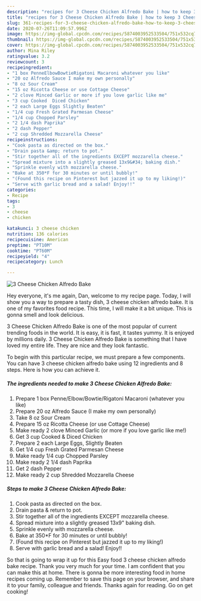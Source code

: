 ```yaml
---
description: "recipes for 3 Cheese Chicken Alfredo Bake | how to keep 3 Cheese Chicken Alfredo Bake"
title: "recipes for 3 Cheese Chicken Alfredo Bake | how to keep 3 Cheese Chicken Alfredo Bake"
slug: 361-recipes-for-3-cheese-chicken-alfredo-bake-how-to-keep-3-cheese-chicken-alfredo-bake
date: 2020-07-26T11:09:57.996Z
image: https://img-global.cpcdn.com/recipes/5874003952533504/751x532cq70/3-cheese-chicken-alfredo-bake-recipe-main-photo.jpg
thumbnail: https://img-global.cpcdn.com/recipes/5874003952533504/751x532cq70/3-cheese-chicken-alfredo-bake-recipe-main-photo.jpg
cover: https://img-global.cpcdn.com/recipes/5874003952533504/751x532cq70/3-cheese-chicken-alfredo-bake-recipe-main-photo.jpg
author: Mina Riley
ratingvalue: 3.2
reviewcount: 3
recipeingredient:
- "1 box PenneElbowBowtieRigatoni Macaroni whatever you like"
- "20 oz Alfredo Sauce I make my own personally"
- "8 oz Sour Cream"
- "15 oz Ricotta Cheese or use Cottage Cheese"
- "2 clove Minced Garlic or more if you love garlic like me"
- "3 cup Cooked  Diced Chicken"
- "2 each Large Eggs Slightly Beaten"
- "1/4 cup Fresh Grated Parmesan Cheese"
- "1/4 cup Chopped Parsley"
- "2 1/4 dash Paprika"
- "2 dash Pepper"
- "2 cup Shredded Mozzarella Cheese"
recipeinstructions:
- "Cook pasta as directed on the box."
- "Drain pasta &amp; return to pot."
- "Stir together all of the ingredients EXCEPT mozzarella cheese."
- "Spread mixture into a slightly greased 13x9&#34; baking dish."
- "Sprinkle evenly with mozzarella cheese."
- "Bake at 350*F for 30 minutes or until bubbly!"
- "(Found this recipe on Pinterest but jazzed it up to my liking!)"
- "Serve with garlic bread and a salad! Enjoy!!"
categories:
- Recipe
tags:
- 3
- cheese
- chicken

katakunci: 3 cheese chicken 
nutrition: 136 calories
recipecuisine: American
preptime: "PT10M"
cooktime: "PT60M"
recipeyield: "4"
recipecategory: Lunch

---
```



![3 Cheese Chicken Alfredo Bake](https://img-global.cpcdn.com/recipes/5874003952533504/751x532cq70/3-cheese-chicken-alfredo-bake-recipe-main-photo.jpg)

Hey everyone, it's me again, Dan, welcome to my recipe page. Today, I will show you a way to prepare a tasty dish, 3 cheese chicken alfredo bake. It is one of my favorites food recipe. This time, I will make it a bit unique. This is gonna smell and look delicious.



3 Cheese Chicken Alfredo Bake is one of the most popular of current trending foods in the world. It is easy, it is fast, it tastes yummy. It is enjoyed by millions daily. 3 Cheese Chicken Alfredo Bake is something that I have loved my entire life. They are nice and they look fantastic.


To begin with this particular recipe, we must prepare a few components. You can have 3 cheese chicken alfredo bake using 12 ingredients and 8 steps. Here is how you can achieve it.

<!--inarticleads1-->

##### The ingredients needed to make 3 Cheese Chicken Alfredo Bake:

1. Prepare 1 box Penne/Elbow/Bowtie/Rigatoni Macaroni (whatever you like)
1. Prepare 20 oz Alfredo Sauce (I make my own personally)
1. Take 8 oz Sour Cream
1. Prepare 15 oz Ricotta Cheese (or use Cottage Cheese)
1. Make ready 2 clove Minced Garlic (or more if you love garlic like me!)
1. Get 3 cup Cooked &amp; Diced Chicken
1. Prepare 2 each Large Eggs, Slightly Beaten
1. Get 1/4 cup Fresh Grated Parmesan Cheese
1. Make ready 1/4 cup Chopped Parsley
1. Make ready 2 1/4 dash Paprika
1. Get 2 dash Pepper
1. Make ready 2 cup Shredded Mozzarella Cheese




<!--inarticleads2-->

##### Steps to make 3 Cheese Chicken Alfredo Bake:

1. Cook pasta as directed on the box.
1. Drain pasta &amp; return to pot.
1. Stir together all of the ingredients EXCEPT mozzarella cheese.
1. Spread mixture into a slightly greased 13x9&#34; baking dish.
1. Sprinkle evenly with mozzarella cheese.
1. Bake at 350*F for 30 minutes or until bubbly!
1. (Found this recipe on Pinterest but jazzed it up to my liking!)
1. Serve with garlic bread and a salad! Enjoy!!




So that is going to wrap it up for this Easy food 3 cheese chicken alfredo bake recipe. Thank you very much for your time. I am confident that you can make this at home. There is gonna be more interesting food in home recipes coming up. Remember to save this page on your browser, and share it to your family, colleague and friends. Thanks again for reading. Go on get cooking!
